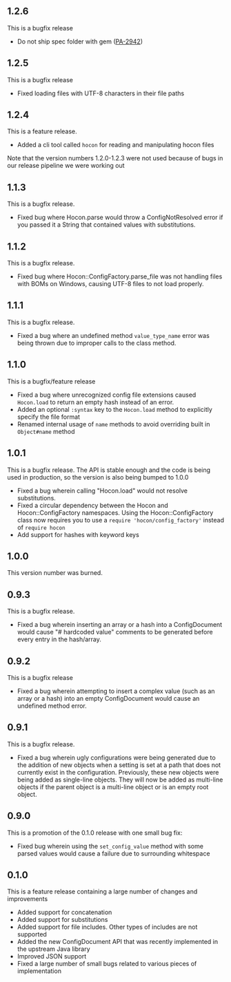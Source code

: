 ## 1.2.6
This is a bugfix release

* Do not ship spec folder with gem ([PA-2942](https://tickets.puppetlabs.com/browse/PA-2942))

## 1.2.5
This is a bugfix release

* Fixed loading files with UTF-8 characters in their file paths

## 1.2.4
This is a feature release.

* Added a cli tool called `hocon` for reading and manipulating hocon files

Note that the version numbers 1.2.0-1.2.3 were not used because of bugs in our
release pipeline we were working out

## 1.1.3
This is a bugfix release.

* Fixed bug where Hocon.parse would throw a ConfigNotResolved error if you passed it a String
  that contained values with substitutions.

## 1.1.2
This is a bugfix release.

* Fixed bug where Hocon::ConfigFactory.parse_file was not handling files with BOMs on Windows,
  causing UTF-8 files to not load properly.

## 1.1.1
This is a bugfix release.

* Fixed a bug where an undefined method `value_type_name` error was being thrown due to
  improper calls to the class method.

## 1.1.0
This is a bugfix/feature release

* Fixed a bug where unrecognized config file extensions caused `Hocon.load` to return an empty
  hash instead of an error.
* Added an optional `:syntax` key to the `Hocon.load` method to explicitly specify the file format
* Renamed internal usage of `name` methods to avoid overriding built in `Object#name` method

## 1.0.1

This is a bugfix release.
The API is stable enough and the code is being used in production, so the version is also being bumped to 1.0.0

* Fixed a bug wherein calling "Hocon.load" would not
  resolve substitutions.
* Fixed a circular dependency between the Hocon and Hocon::ConfigFactory
  namespaces. Using the Hocon::ConfigFactory class now requires you to
  use a `require 'hocon/config_factory'` instead of `require hocon`
* Add support for hashes with keyword keys

## 1.0.0

This version number was burned.

## 0.9.3

This is a bugfix release.

* Fixed a bug wherein inserting an array or a hash into a ConfigDocument would cause
  "# hardcoded value" comments to be generated before every entry in the hash/array.

## 0.9.2

This is a bugfix release

* Fixed a bug wherein attempting to insert a complex value (such as an array or a hash) into an empty
  ConfigDocument would cause an undefined method error.

## 0.9.1

This is a bugfix release.
* Fixed a bug wherein ugly configurations were being generated due to the addition of new objects when a setting
  is set at a path that does not currently exist in the configuration. Previously, these new objects were being
  added as single-line objects. They will now be added as multi-line objects if the parent object is a multi-line
  object or is an empty root object.

## 0.9.0

This is a promotion of the 0.1.0 release with one small bug fix:
* Fixed bug wherein using the `set_config_value` method with some parsed values would cause a failure due to surrounding whitespace

## 0.1.0

This is a feature release containing a large number of changes and improvements

* Added support for concatenation
* Added support for substitutions
* Added support for file includes. Other types of includes are not supported
* Added the new ConfigDocument API that was recently implemented in the upstream Java library
* Improved JSON support
* Fixed a large number of small bugs related to various pieces of implementation
